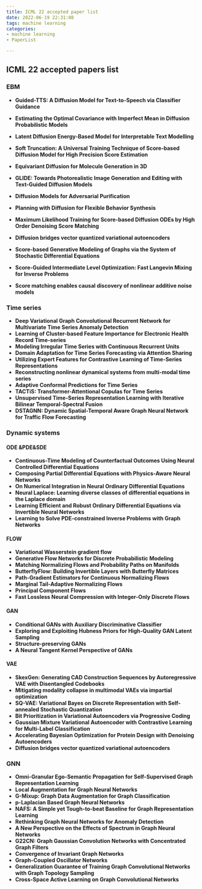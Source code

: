 ```yaml
---
title: ICML 22 accepted paper list
date: 2022-06-19 22:31:08
tags: machine learning
categories:
- machine learning
- PaperList

---
```


## ICML 22 accepted papers list<!--more-->

### EBM

* **Guided-TTS: A Diffusion Model for Text-to-Speech via Classifier Guidance**
* **Estimating the Optimal Covariance with Imperfect Mean in Diffusion Probabilistic Models**
* **Latent Diffusion Energy-Based Model for Interpretable Text Modelling**

* **Soft Truncation: A Universal Training Technique of Score-based Diffusion Model for High Precision Score Estimation**
* **Equivariant Diffusion for Molecule Generation in 3D**
* **GLIDE: Towards Photorealistic Image Generation and Editing with Text-Guided Diffusion Models**
* **Diffusion Models for Adversarial Purification**
* **Planning with Diffusion for Flexible Behavior Synthesis**
* **Maximum Likelihood Training for Score-based Diffusion ODEs by High Order Denoising Score Matching**
* **Diffusion bridges vector quantized variational autoencoders**
* **Score-based Generative Modeling of Graphs via the System of Stochastic Differential Equations**
* **Score-Guided Intermediate Level Optimization: Fast Langevin Mixing for Inverse Problems**
* **Score matching enables causal discovery of nonlinear additive noise models**

### Time series

* **Deep Variational Graph Convolutional Recurrent Network for Multivariate Time Series Anomaly Detection**
* **Learning of Cluster-based Feature Importance for Electronic Health Record Time-series**
* **Modeling Irregular Time Series with Continuous Recurrent Units**
* **Domain Adaptation for Time Series Forecasting via Attention Sharing**
* **Utilizing Expert Features for Contrastive Learning of Time-Series Representations**
* **Reconstructing nonlinear dynamical systems from multi-modal time series**
* **Adaptive Conformal Predictions for Time Series**
* **TACTiS: Transformer-Attentional Copulas for Time Series**
* **Unsupervised Time-Series Representation Learning with Iterative Bilinear Temporal-Spectral Fusion**
* **DSTAGNN: Dynamic Spatial-Temporal Aware Graph Neural Network for Traffic Flow Forecasting**

### Dynamic systems

#### ODE &PDE&SDE

* **Continuous-Time Modeling of Counterfactual Outcomes Using Neural Controlled Differential Equations**
* **Composing Partial Differential Equations with Physics-Aware Neural Networks**
* **On Numerical Integration in Neural Ordinary Differential Equations**
* **Neural Laplace: Learning diverse classes of differential equations in the Laplace domain**
* **Learning Efficient and Robust Ordinary Differential Equations via Invertible Neural Networks**
* **Learning to Solve PDE-constrained Inverse Problems with Graph Networks**

#### FLOW

* **Variational Wasserstein gradient flow**
* **Generative Flow Networks for Discrete Probabilistic Modeling**
* **Matching Normalizing Flows and Probability Paths on Manifolds**
* **ButterflyFlow: Building Invertible Layers with Butterfly Matrices**
* **Path-Gradient Estimators for Continuous Normalizing Flows**
* **Marginal Tail-Adaptive Normalizing Flows**
* **Principal Component Flows**
* **Fast Lossless Neural Compression with Integer-Only Discrete Flows**

#### GAN

* **Conditional GANs with Auxiliary Discriminative Classifier**
* **Exploring and Exploiting Hubness Priors for High-Quality GAN Latent Sampling**
* **Structure-preserving GANs**
* **A Neural Tangent Kernel Perspective of GANs**

#### VAE

* **SkexGen: Generating CAD Construction Sequences by Autoregressive VAE with Disentangled Codebooks**
* **Mitigating modality collapse in multimodal VAEs via impartial optimization**
* **SQ-VAE: Variational Bayes on Discrete Representation with Self-annealed Stochastic Quantization**
* **Bit Prioritization in Variational Autoencoders via Progressive Coding**
* **Gaussian Mixture Variational Autoencoder with Contrastive Learning for Multi-Label Classification**
* **Accelerating Bayesian Optimization for Protein Design with Denoising Autoencoders**
* **Diffusion bridges vector quantized variational autoencoders**

### GNN

* **Omni-Granular Ego-Semantic Propagation for Self-Supervised Graph Representation Learning**
* **Local Augmentation for Graph Neural Networks**
* **G-Mixup: Graph Data Augmentation for Graph Classification**
* **p-Laplacian Based Graph Neural Networks**
* **NAFS: A Simple yet Tough-to-beat Baseline for Graph Representation Learning**
* **Rethinking Graph Neural Networks for Anomaly Detection**
* **A New Perspective on the Effects of Spectrum in Graph Neural Networks**
* **G22CN: Graph Gaussian Convolution Networks with Concentrated Graph Filters**
* **Convergence of Invariant Graph Networks**
* **Graph-Coupled Oscillator Networks**
* **Generalization Guarantee of Training Graph Convolutional Networks with Graph Topology Sampling**
* **Cross-Space Active Learning on Graph Convolutional Networks**